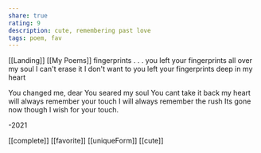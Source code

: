 ```yaml
---
share: true
rating: 9
description: cute, remembering past love
tags: poem, fav
---
```

[[Landing]]  [[My Poems]] 
fingerprints 
.
.
.
you left your fingerprints 
  all over my soul
I can't erase it
I don't want to
you left your fingerprints
   deep in my heart

You changed me, dear
You seared my soul
   You cant 
   take it back
my heart will always remember 
   your touch
I will always remember 
   the rush
Its gone now though
I wish for your touch.

-2021

[[complete]] [[favorite]] [[uniqueForm]]  [[cute]] 

